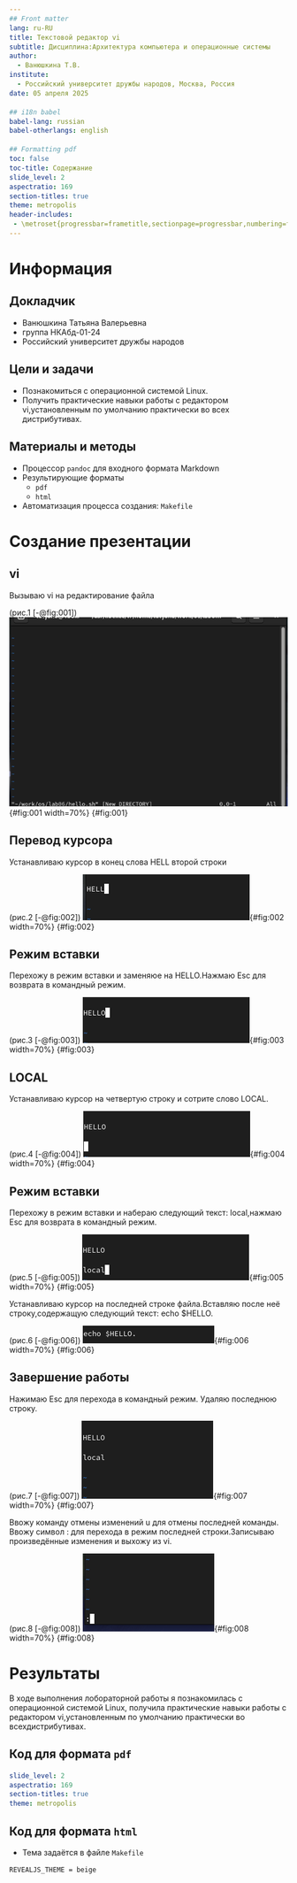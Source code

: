 ```yaml
---
## Front matter
lang: ru-RU
title: Текстовой редактор vi
subtitle: Дисциплина:Архитектура компьютера и операционные системы
author:
  - Ванюшкина Т.В.
institute:
  - Российский университет дружбы народов, Москва, Россия
date: 05 апреля 2025

## i18n babel
babel-lang: russian
babel-otherlangs: english

## Formatting pdf
toc: false
toc-title: Содержание
slide_level: 2
aspectratio: 169
section-titles: true
theme: metropolis
header-includes:
 - \metroset{progressbar=frametitle,sectionpage=progressbar,numbering=fraction}
---
```

# Информация

## Докладчик


  * Ванюшкина Татьяна Валерьевна
  * группа НКАбд-01-24
  * Российский университет дружбы народов


## Цели и задачи

-  Познакомиться с операционной системой Linux.
- Получить практические навыки работы с редактором vi,установленным по умолчанию практически во всех дистрибутивах.

## Материалы и методы

- Процессор `pandoc` для входного формата Markdown
- Результирующие форматы
	- `pdf`
	- `html`
- Автоматизация процесса создания: `Makefile`

# Создание презентации

## vi

Вызываю vi на редактирование файла

(рис.1 [-@fig:001])
![vi ](image/1){#fig:001 width=70%}
{#fig:001}

## Перевод курсора 

Устанавливаю курсор в конец слова HELL второй строки 

(рис.2 [-@fig:002])
![вставка текста](image/2){#fig:002 width=70%}
{#fig:002}

## Режим вставки

Перехожу в режим вставки и заменяюе на HELLO.Нажмаю Esc для возврата в командный режим.

(рис.3 [-@fig:003])
![equipment](image/3){#fig:003 width=70%}
{#fig:003}

## LOCAL

Устанавливаю курсор на четвертую строку и сотрите слово LOCAL.

(рис.4 [-@fig:004])
![h](image/4){#fig:004 width=70%}
{#fig:004}

## Режим вставки 

Перехожу в режим вставки и набераю следующий текст: local,нажмаю Esc для возврата в командный режим.
 
(рис.5 [-@fig:005])
![h](image/5){#fig:005 width=70%}
{#fig:005}

Устанавливаю курсор на последней строке файла.Вставляю после неё строку,содержащую следующий текст: echo $HELLO.

(рис.6 [-@fig:006])
![h](image/6){#fig:006 width=70%}
{#fig:006}

## Завершение работы 

Нажимаю Esc для перехода в командный режим. Удаляю последнюю строку.

(рис.7 [-@fig:007])
![h](image/7){#fig:007 width=70%}
{#fig:007}

 Ввожу команду отмены изменений u для отмены последней команды. Ввожу символ :  для перехода в режим последней строки.Записываю произведённые
 изменения и выхожу из vi.

(рис.8 [-@fig:008])
![h](image/8){#fig:008 width=70%}
{#fig:008}


# Результаты

В ходе выполнения лобораторной работы я познакомилась с операционной системой Linux, получила практические навыки работы с редактором vi,установленным по умолчанию практически во всехдистрибутивах.


## Код для формата `pdf`

```yaml
slide_level: 2
aspectratio: 169
section-titles: true
theme: metropolis
```

## Код для формата `html`

- Тема задаётся в файле `Makefile`

```make
REVEALJS_THEME = beige 
